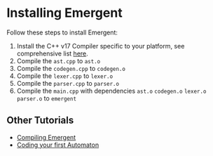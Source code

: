 # Installing Emergent
Follow these steps to install Emergent:
1. Install the C++ v17 Compiler specific to your platform, see comprehensive list [here](https://www.stroustrup.com/compilers.html).
2. Compile the `ast.cpp` to `ast.o`
3. Compile the `codegen.cpp` to `codegen.o`
4. Compile the `lexer.cpp` to `lexer.o`
5. Compile the `parser.cpp` to `parser.o`
6. Compile the `main.cpp` with dependencies `ast.o` `codegen.o` `lexer.o` `parser.o` to `emergent`


## Other Tutorials
- [Compiling Emergent](compile.md)
- [Coding your first Automaton](compile.md)
